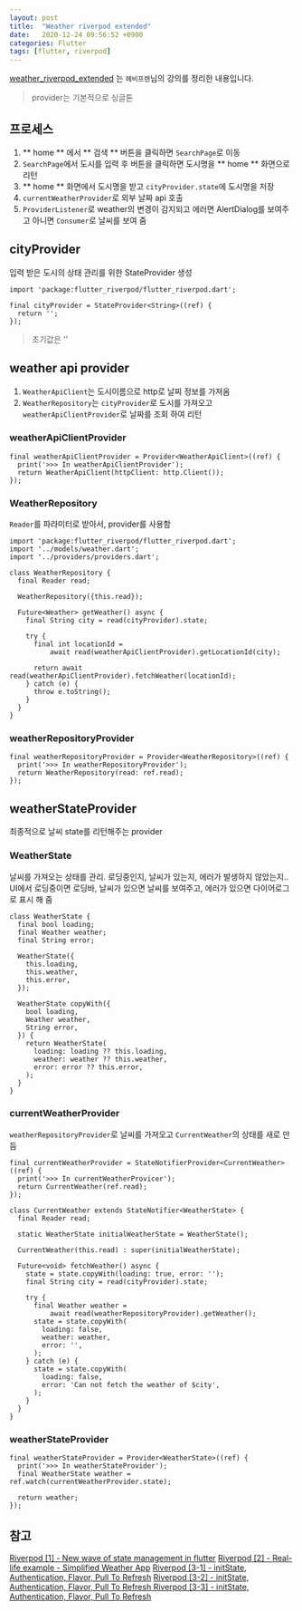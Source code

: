 ```yaml
---
layout: post
title:  "Weather riverpod extended"
date:   2020-12-24 09:56:52 +0900
categories: Flutter
tags: [flutter, riverpod]
---
```


[weather_riverpod_extended](https://github.com/lightlitebug/weather_riverpod_extended) 는 `헤비프렌`님의 강의를 정리한 내용입니다.

> provider는 기본적으로 싱글톤


## 프로세스
1. ** home ** 에서 ** 검색 ** 버튼을 클릭하면 `SearchPage`로 이동
2. `SearchPage`에서 도시를 입력 후 버튼을 클릭하면 도시명을 ** home ** 화면으로 리턴
3. ** home ** 화면에서 도시명을 받고 `cityProvider.state`에 도시명을 저장
4. `currentWeatherProvider`로 외부 날짜 api 호출
5. `ProviderListener`로 weather의 변경이 감지되고 에러면 AlertDialog를 보여주고 아니면 `Consumer`로 날씨를 보여 줌



## cityProvider

입력 받은 도시의 상태 관리를 위한 StateProvider 생성

```
import 'package:flutter_riverpod/flutter_riverpod.dart';

final cityProvider = StateProvider<String>((ref) {
  return '';
});
```

> 초기값은 ''

## weather api provider

1. `WeatherApiClient`는 도시이름으로 http로 날찌 정보를 가져옴
2. `WeatherRepository`는 `cityProvider`로 도시를 가져오고 `weatherApiClientProvider`로 날짜를 조회 하여 리턴

### weatherApiClientProvider
```
final weatherApiClientProvider = Provider<WeatherApiClient>((ref) {
  print('>>> In weatherApiClientProvider');
  return WeatherApiClient(httpClient: http.Client());
});
```

### WeatherRepository
`Reader`를 파라미터로 받아서, provider를 사용함
```
import 'package:flutter_riverpod/flutter_riverpod.dart';
import '../models/weather.dart';
import '../providers/providers.dart';

class WeatherRepository {
  final Reader read;

  WeatherRepository({this.read});

  Future<Weather> getWeather() async {
    final String city = read(cityProvider).state;

    try {
      final int locationId =
          await read(weatherApiClientProvider).getLocationId(city);

      return await read(weatherApiClientProvider).fetchWeather(locationId);
    } catch (e) {
      throw e.toString();
    }
  }
}
```

### weatherRepositoryProvider
```
final weatherRepositoryProvider = Provider<WeatherRepository>((ref) {
  print('>>> In weatherRepositoryProvider');
  return WeatherRepository(read: ref.read);
});
```

## weatherStateProvider
최종적으로 날씨 state를 리턴해주는 provider


### WeatherState
날씨를 가져오는 상태를 관리. 로딩중인지, 날씨가 있는지, 에러가 발생하지 않았는지..
UI에서 로딩중이면 로딩바, 날씨가 있으면 날씨를 보여주고, 에러가 있으면 다이어로그로 표시 해 줌
```
class WeatherState {
  final bool loading;
  final Weather weather;
  final String error;

  WeatherState({
    this.loading,
    this.weather,
    this.error,
  });

  WeatherState copyWith({
    bool loading,
    Weather weather,
    String error,
  }) {
    return WeatherState(
      loading: loading ?? this.loading,
      weather: weather ?? this.weather,
      error: error ?? this.error,
    );
  }
}
```

### currentWeatherProvider

`weatherRepositoryProvider`로 날씨를 가져오고 `CurrentWeather`의 상태를 새로 만듬

```
final currentWeatherProvider = StateNotifierProvider<CurrentWeather>((ref) {
  print('>>> In currentWeatherProvicer');
  return CurrentWeather(ref.read);
});

class CurrentWeather extends StateNotifier<WeatherState> {
  final Reader read;

  static WeatherState initialWeatherState = WeatherState();

  CurrentWeather(this.read) : super(initialWeatherState);

  Future<void> fetchWeather() async {
    state = state.copyWith(loading: true, error: '');
    final String city = read(cityProvider).state;

    try {
      final Weather weather =
          await read(weatherRepositoryProvider).getWeather();
      state = state.copyWith(
        loading: false,
        weather: weather,
        error: '',
      );
    } catch (e) {
      state = state.copyWith(
        loading: false,
        error: 'Can not fetch the weather of $city',
      );
    }
  }
}
```

### weatherStateProvider

```
final weatherStateProvider = Provider<WeatherState>((ref) {
  print('>>> In weatherStateProvider');
  final WeatherState weather = ref.watch(currentWeatherProvider.state);

  return weather;
});
```



## 참고

[Riverpod [1] - New wave of state management in flutter](https://www.youtube.com/watch?v=AjcpfvoyV-Y&list=PLGJ958IePUyBVpGmJA1hSwB8_j1gU0kWq)
[Riverpod [2] - Real-life example - Simplified Weather App](https://www.youtube.com/watch?v=vGG-fjURbRI&list=PLGJ958IePUyBVpGmJA1hSwB8_j1gU0kWq&index=2)
[Riverpod [3-1] - initState, Authentication, Flavor, Pull To Refresh](https://www.youtube.com/watch?v=glFBu3_ax_Q&list=PLGJ958IePUyBVpGmJA1hSwB8_j1gU0kWq&index=3)
[Riverpod [3-2] - initState, Authentication, Flavor, Pull To Refresh
](https://www.youtube.com/watch?v=MMdr80t-2U4&list=PLGJ958IePUyBVpGmJA1hSwB8_j1gU0kWq&index=4)
[Riverpod [3-3] - initState, Authentication, Flavor, Pull To Refresh](https://www.youtube.com/watch?v=n3pEMZAiGD8&list=PLGJ958IePUyBVpGmJA1hSwB8_j1gU0kWq&index=5)